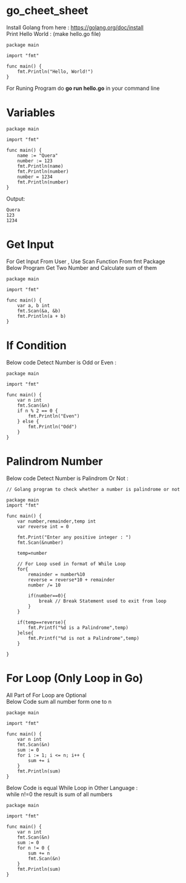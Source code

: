 # go_cheet_sheet
Install Golang from here : <a>https://golang.org/doc/install</a></br>
Print Hello World : (make hello.go file)
```golang
package main

import "fmt"

func main() {
    fmt.Println("Hello, World!")
}
```
For Runing Program do <b>go run hello.go</b> in your command line </br>
# Variables
```golang
package main

import "fmt"

func main() {
    name := "Quera"
    number := 123
    fmt.Println(name)
    fmt.Println(number)
    number = 1234
    fmt.Println(number)
}
```
Output:
```golang
Quera
123
1234
```
# Get Input
For Get Input From User , Use Scan Function From fmt Package</br>
Below Program Get Two Number and Calculate sum of them 
```golang
package main

import "fmt"

func main() {
    var a, b int
    fmt.Scan(&a, &b)
    fmt.Println(a + b)
}
```
# If Condition
Below code Detect Number is Odd or Even : </br>
```golang
package main

import "fmt"

func main() {
    var n int
    fmt.Scan(&n)
    if n % 2 == 0 {
        fmt.Println("Even")
    } else {
        fmt.Println("Odd")
    }
}
```
# Palindrom Number
Below code Detect Number is Palindrom Or Not :</br>
```golang
// Golang program to check whether a number is palindrome or not

package main
import "fmt"

func main() {
	var number,remainder,temp int
	var reverse int = 0

	fmt.Print("Enter any positive integer : ")
	fmt.Scan(&number)

	temp=number

	// For Loop used in format of While Loop
	for{
		remainder = number%10
		reverse = reverse*10 + remainder
		number /= 10

		if(number==0){
			break // Break Statement used to exit from loop
		}
	}

	if(temp==reverse){
		fmt.Printf("%d is a Palindrome",temp)
	}else{
		fmt.Printf("%d is not a Palindrome",temp)
	}

}
```
# For Loop (Only Loop in Go)
All Part of For Loop are Optional </br>
Below Code sum all number form one to n </br>
```golang
package main

import "fmt"

func main() {
    var n int
    fmt.Scan(&n)
    sum := 0
    for i := 1; i <= n; i++ {
        sum += i
    }
    fmt.Println(sum)
}
```
Below Code is equal While Loop in Other Language :</br>
while n!=0 the result is sum of all numbers
```golang
package main

import "fmt"

func main() {
    var n int
    fmt.Scan(&n)
    sum := 0
    for n != 0 {
        sum += n
        fmt.Scan(&n)
    }
    fmt.Println(sum)
}
```
